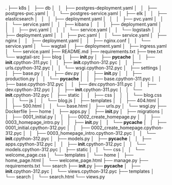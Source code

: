 .
├── k8s
│   ├── db
│   │   ├── postgres-deployment.yaml
│   │   ├── postgres-pvc.yaml
│   │   └── postgres-service.yaml
│   ├── elk
│   │   ├── elasticsearch
│   │   │   ├── deployment.yaml
│   │   │   ├── pvc.yaml
│   │   │   └── service.yaml
│   │   ├── kibana
│   │   │   ├── deployment.yaml
│   │   │   ├── pvc.yaml
│   │   │   └── service.yaml
│   │   └── logstash
│   │       ├── deployment.yaml
│   │       ├── pvc.yaml
│   │       └── service.yaml
│   ├── nginx
│   │   ├── deployment.yaml
│   │   ├── nginx.conf
│   │   └── service.yaml
│   └── wagtail
│       ├── deployment.yaml
│       ├── ingress.yaml
│       └── service.yaml
├── README.md
├── requirements.txt
├── tree.txt
└── wagtail-src
    ├── blog
    │   ├── __init__.py
    │   ├── __pycache__
    │   │   ├── __init__.cpython-311.pyc
    │   │   ├── __init__.cpython-312.pyc
    │   │   ├── urls.cpython-312.pyc
    │   │   └── wsgi.cpython-312.pyc
    │   ├── settings
    │   │   ├── base.py
    │   │   ├── dev.py
    │   │   ├── __init__.py
    │   │   ├── production.py
    │   │   └── __pycache__
    │   │       ├── base.cpython-311.pyc
    │   │       ├── base.cpython-312.pyc
    │   │       ├── dev.cpython-311.pyc
    │   │       ├── dev.cpython-312.pyc
    │   │       ├── __init__.cpython-311.pyc
    │   │       └── __init__.cpython-312.pyc
    │   ├── static
    │   │   ├── css
    │   │   │   └── blog.css
    │   │   └── js
    │   │       └── blog.js
    │   ├── templates
    │   │   ├── 404.html
    │   │   ├── 500.html
    │   │   └── base.html
    │   ├── urls.py
    │   └── wsgi.py
    ├── Dockerfile
    ├── home
    │   ├── apps.py
    │   ├── __init__.py
    │   ├── migrations
    │   │   ├── 0001_initial.py
    │   │   ├── 0002_create_homepage.py
    │   │   ├── 0003_homepage_intro.py
    │   │   ├── __init__.py
    │   │   └── __pycache__
    │   │       ├── 0001_initial.cpython-312.pyc
    │   │       ├── 0002_create_homepage.cpython-312.pyc
    │   │       ├── 0003_homepage_intro.cpython-312.pyc
    │   │       └── __init__.cpython-312.pyc
    │   ├── models.py
    │   ├── __pycache__
    │   │   ├── apps.cpython-312.pyc
    │   │   ├── __init__.cpython-312.pyc
    │   │   └── models.cpython-312.pyc
    │   ├── static
    │   │   └── css
    │   │       └── welcome_page.css
    │   └── templates
    │       └── home
    │           ├── home_page.html
    │           └── welcome_page.html
    ├── manage.py
    ├── requirements.txt
    └── search
        ├── __init__.py
        ├── __pycache__
        │   ├── __init__.cpython-312.pyc
        │   └── views.cpython-312.pyc
        ├── templates
        │   └── search
        │       └── search.html
        └── views.py
